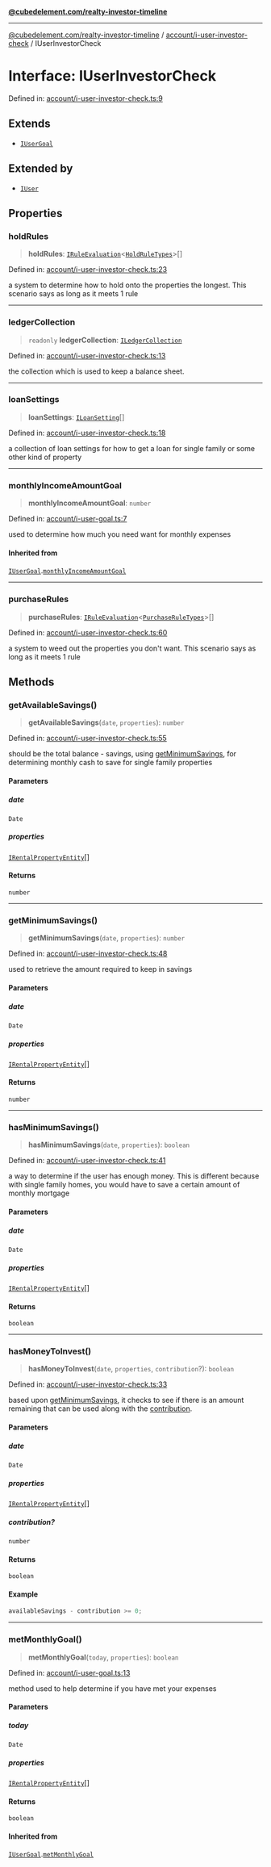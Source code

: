 [**@cubedelement.com/realty-investor-timeline**](../../../index.md)

---

[@cubedelement.com/realty-investor-timeline](../../../modules.md) / [account/i-user-investor-check](../index.md) / IUserInvestorCheck

# Interface: IUserInvestorCheck

Defined in: [account/i-user-investor-check.ts:9](https://github.com/kvernon/realty-investor-timeline/blob/cec7f590aef4aded8ee94008f5b37aa0db4daadd/src/account/i-user-investor-check.ts#L9)

## Extends

- [`IUserGoal`](../../i-user-goal/interfaces/IUserGoal.md)

## Extended by

- [`IUser`](../../user/interfaces/IUser.md)

## Properties

### holdRules

> **holdRules**: [`IRuleEvaluation`](../../../rules/rule-evaluation/interfaces/IRuleEvaluation.md)\<[`HoldRuleTypes`](../../../rules/hold-rule-types/enumerations/HoldRuleTypes.md)\>[]

Defined in: [account/i-user-investor-check.ts:23](https://github.com/kvernon/realty-investor-timeline/blob/cec7f590aef4aded8ee94008f5b37aa0db4daadd/src/account/i-user-investor-check.ts#L23)

a system to determine how to hold onto the properties the longest. This scenario says as long as it meets 1 rule

---

### ledgerCollection

> `readonly` **ledgerCollection**: [`ILedgerCollection`](../../../ledger/ledger-collection/interfaces/ILedgerCollection.md)

Defined in: [account/i-user-investor-check.ts:13](https://github.com/kvernon/realty-investor-timeline/blob/cec7f590aef4aded8ee94008f5b37aa0db4daadd/src/account/i-user-investor-check.ts#L13)

the collection which is used to keep a balance sheet.

---

### loanSettings

> **loanSettings**: [`ILoanSetting`](../../../loans/i-loan-settings/interfaces/ILoanSetting.md)[]

Defined in: [account/i-user-investor-check.ts:18](https://github.com/kvernon/realty-investor-timeline/blob/cec7f590aef4aded8ee94008f5b37aa0db4daadd/src/account/i-user-investor-check.ts#L18)

a collection of loan settings for how to get a loan for single family or some other kind of property

---

### monthlyIncomeAmountGoal

> **monthlyIncomeAmountGoal**: `number`

Defined in: [account/i-user-goal.ts:7](https://github.com/kvernon/realty-investor-timeline/blob/cec7f590aef4aded8ee94008f5b37aa0db4daadd/src/account/i-user-goal.ts#L7)

used to determine how much you need want for monthly expenses

#### Inherited from

[`IUserGoal`](../../i-user-goal/interfaces/IUserGoal.md).[`monthlyIncomeAmountGoal`](../../i-user-goal/interfaces/IUserGoal.md#monthlyincomeamountgoal)

---

### purchaseRules

> **purchaseRules**: [`IRuleEvaluation`](../../../rules/rule-evaluation/interfaces/IRuleEvaluation.md)\<[`PurchaseRuleTypes`](../../../rules/purchase-rule-types/enumerations/PurchaseRuleTypes.md)\>[]

Defined in: [account/i-user-investor-check.ts:60](https://github.com/kvernon/realty-investor-timeline/blob/cec7f590aef4aded8ee94008f5b37aa0db4daadd/src/account/i-user-investor-check.ts#L60)

a system to weed out the properties you don't want. This scenario says as long as it meets 1 rule

## Methods

### getAvailableSavings()

> **getAvailableSavings**(`date`, `properties`): `number`

Defined in: [account/i-user-investor-check.ts:55](https://github.com/kvernon/realty-investor-timeline/blob/cec7f590aef4aded8ee94008f5b37aa0db4daadd/src/account/i-user-investor-check.ts#L55)

should be the total balance - savings, using [getMinimumSavings](IUserInvestorCheck.md#getminimumsavings), for determining monthly cash to save for single family properties

#### Parameters

##### date

`Date`

##### properties

[`IRentalPropertyEntity`](../../../properties/i-rental-property-entity/interfaces/IRentalPropertyEntity.md)[]

#### Returns

`number`

---

### getMinimumSavings()

> **getMinimumSavings**(`date`, `properties`): `number`

Defined in: [account/i-user-investor-check.ts:48](https://github.com/kvernon/realty-investor-timeline/blob/cec7f590aef4aded8ee94008f5b37aa0db4daadd/src/account/i-user-investor-check.ts#L48)

used to retrieve the amount required to keep in savings

#### Parameters

##### date

`Date`

##### properties

[`IRentalPropertyEntity`](../../../properties/i-rental-property-entity/interfaces/IRentalPropertyEntity.md)[]

#### Returns

`number`

---

### hasMinimumSavings()

> **hasMinimumSavings**(`date`, `properties`): `boolean`

Defined in: [account/i-user-investor-check.ts:41](https://github.com/kvernon/realty-investor-timeline/blob/cec7f590aef4aded8ee94008f5b37aa0db4daadd/src/account/i-user-investor-check.ts#L41)

a way to determine if the user has enough money. This is different because with
single family homes, you would have to save a certain amount of monthly mortgage

#### Parameters

##### date

`Date`

##### properties

[`IRentalPropertyEntity`](../../../properties/i-rental-property-entity/interfaces/IRentalPropertyEntity.md)[]

#### Returns

`boolean`

---

### hasMoneyToInvest()

> **hasMoneyToInvest**(`date`, `properties`, `contribution`?): `boolean`

Defined in: [account/i-user-investor-check.ts:33](https://github.com/kvernon/realty-investor-timeline/blob/cec7f590aef4aded8ee94008f5b37aa0db4daadd/src/account/i-user-investor-check.ts#L33)

based upon [getMinimumSavings](IUserInvestorCheck.md#getminimumsavings), it checks to see if there is an amount remaining that can be used along with the [contribution](IUserInvestorCheck.md#contribution).

#### Parameters

##### date

`Date`

##### properties

[`IRentalPropertyEntity`](../../../properties/i-rental-property-entity/interfaces/IRentalPropertyEntity.md)[]

##### contribution?

`number`

#### Returns

`boolean`

#### Example

```ts
availableSavings - contribution >= 0;
```

---

### metMonthlyGoal()

> **metMonthlyGoal**(`today`, `properties`): `boolean`

Defined in: [account/i-user-goal.ts:13](https://github.com/kvernon/realty-investor-timeline/blob/cec7f590aef4aded8ee94008f5b37aa0db4daadd/src/account/i-user-goal.ts#L13)

method used to help determine if you have met your expenses

#### Parameters

##### today

`Date`

##### properties

[`IRentalPropertyEntity`](../../../properties/i-rental-property-entity/interfaces/IRentalPropertyEntity.md)[]

#### Returns

`boolean`

#### Inherited from

[`IUserGoal`](../../i-user-goal/interfaces/IUserGoal.md).[`metMonthlyGoal`](../../i-user-goal/interfaces/IUserGoal.md#metmonthlygoal)
